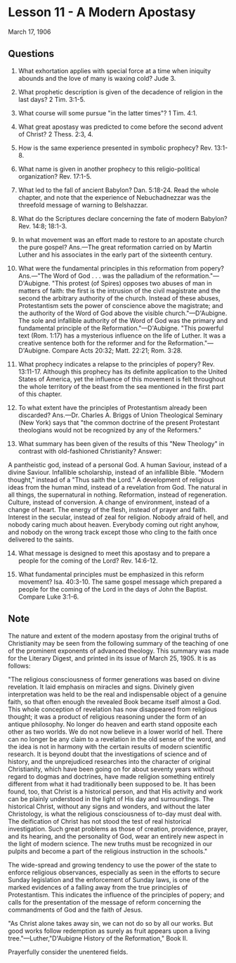 # Lesson 11 - A Modern Apostasy

March 17, 1906

## Questions

1. What exhortation applies with special force at a time when iniquity abounds and the love of many is waxing cold? Jude 3.

2. What prophetic description is given of the decadence of religion in the last days? 2 Tim. 3:1-5.

3. What course will some pursue "in the latter times"? 1 Tim. 4:1.

4. What great apostasy was predicted to come before the second advent of Christ? 2 Thess. 2:3, 4.

5. How is the same experience presented in symbolic prophecy? Rev. 13:1-8.

6. What name is given in another prophecy to this religio-political organization? Rev. 17:1-5.

7. What led to the fall of ancient Babylon? Dan. 5:18-24. Read the whole chapter, and note that the experience of Nebuchadnezzar was the threefold message of warning to Belshazzar.

8. What do the Scriptures declare concerning the fate of modern Babylon? Rev. 14:8; 18:1-3.

9. In what movement was an effort made to restore to an apostate church the pure gospel? Ans.—The great reformation carried on by Martin Luther and his associates in the early part of the sixteenth century.

10. What were the fundamental principles in this reformation from popery? Ans.—"The Word of God . . . was the palladium of the reformation."—D'Aubigne. "This protest (of Spires) opposes two abuses of man in matters of faith: the first is the intrusion of the civil magistrate and the second the arbitrary authority of the church. Instead of these abuses, Protestantism sets the power of conscience above the magistrate; and the authority of the Word of God above the visible church."—D'Aubigne. The sole and infallible authority of the Word of God was the primary and fundamental principle of the Reformation."—D'Aubigne. "This powerful text (Rom. 1:17) has a mysterious influence on the life of Luther. It was a creative sentence both for the reformer and for the Reformation."—D'Aubigne. Compare Acts 20:32; Matt. 22:21; Rom. 3:28.

11. What prophecy indicates a relapse to the principles of popery? Rev. 13:11-17. Although this prophecy has its definite application to the United States of America, yet the influence of this movement is felt throughout the whole territory of the beast from the sea mentioned in the first part of this chapter.

12. To what extent have the principles of Protestantism already been discarded? Ans.—Dr. Charles A. Briggs of Union Theological Seminary (New York) says that "the common doctrine of the present Protestant theologians would not be recognized by any of the Reformers."

13. What summary has been given of the results of this "New Theology" in contrast with old-fashioned Christianity? Answer:

A pantheistic god, instead of a personal God.
A human Saviour, instead of a divine Saviour.
Infallible scholarship, instead of an infallible Bible.
"Modern thought," instead of a "Thus saith the Lord."
A development of religious ideas from the human mind, instead of a revelation from God.
The natural in all things, the supernatural in nothing.
Reformation, instead of regeneration.
Culture, instead of conversion.
A change of environment, instead of a change of heart.
The energy of the flesh, instead of prayer and faith.
Interest in the secular, instead of zeal for religion.
Nobody afraid of hell, and nobody caring much about heaven.
Everybody coming out right anyhow, and nobody on the wrong track except those who cling to the faith once delivered to the saints.

14. What message is designed to meet this apostasy and to prepare a people for the coming of the Lord? Rev. 14:6-12.

15. What fundamental principles must be emphasized in this reform movement? Isa. 40:3-10. The same gospel message which prepared a people for the coming of the Lord in the days of John the Baptist. Compare Luke 3:1-6.

## Note

The nature and extent of the modern apostasy from the original truths of Christianity may be seen from the following summary of the teaching of one of the prominent exponents of advanced theology. This summary was made for the Literary Digest, and printed in its issue of March 25, 1905. It is as follows:

"The religious consciousness of former generations was based on divine revelation. It laid emphasis on miracles and signs. Divinely given interpretation was held to be the real and indispensable object of a genuine faith, so that often enough the revealed Book became itself almost a God. This whole conception of revelation has now disappeared from religious thought; it was a product of religious reasoning under the form of an antique philosophy. No longer do heaven and earth stand opposite each other as two worlds. We do not now believe in a lower world of hell. There can no longer be any claim to a revelation in the old sense of the word, and the idea is not in harmony with the certain results of modern scientific research. It is beyond doubt that the investigations of science and of history, and the unprejudiced researches into the character of original Christianity, which have been going on for about seventy years without regard to dogmas and doctrines, have made religion something entirely different from what it had traditionally been supposed to be. It has been found, too, that Christ is a historical person, and that His activity and work can be plainly understood in the light of His day and surroundings. The historical Christ, without any signs and wonders, and without the later Christology, is what the religious consciousness of to-day must deal with. The deification of Christ has not stood the test of real historical investigation. Such great problems as those of creation, providence, prayer, and its hearing, and the personality of God, wear an entirely new aspect in the light of modern science. The new truths must be recognized in our pulpits and become a part of the religious instruction in the schools."

The wide-spread and growing tendency to use the power of the state to enforce religious observances, especially as seen in the efforts to secure Sunday legislation and the enforcement of Sunday laws, is one of the marked evidences of a falling away from the true principles of Protestantism. This indicates the influence of the principles of popery; and calls for the presentation of the message of reform concerning the commandments of God and the faith of Jesus.

"As Christ alone takes away sin, we can not do so by all our works. But good works follow redemption as surely as fruit appears upon a living tree."—Luther,"D'Aubigne History of the Reformation," Book II.

Prayerfully consider the unentered fields.